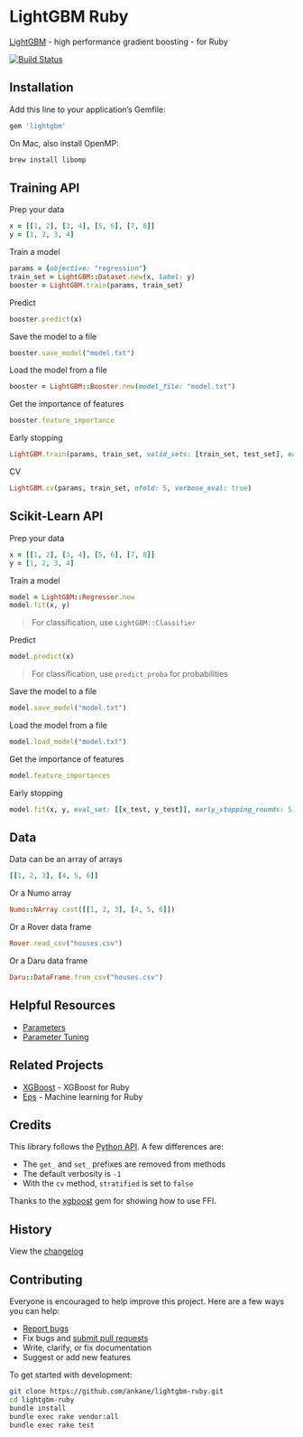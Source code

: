 # LightGBM Ruby

[LightGBM](https://github.com/microsoft/LightGBM) - high performance gradient boosting - for Ruby

[![Build Status](https://github.com/ankane/lightgbm-ruby/workflows/build/badge.svg?branch=master)](https://github.com/ankane/lightgbm-ruby/actions)

## Installation

Add this line to your application’s Gemfile:

```ruby
gem 'lightgbm'
```

On Mac, also install OpenMP:

```sh
brew install libomp
```

## Training API

Prep your data

```ruby
x = [[1, 2], [3, 4], [5, 6], [7, 8]]
y = [1, 2, 3, 4]
```

Train a model

```ruby
params = {objective: "regression"}
train_set = LightGBM::Dataset.new(x, label: y)
booster = LightGBM.train(params, train_set)
```

Predict

```ruby
booster.predict(x)
```

Save the model to a file

```ruby
booster.save_model("model.txt")
```

Load the model from a file

```ruby
booster = LightGBM::Booster.new(model_file: "model.txt")
```

Get the importance of features

```ruby
booster.feature_importance
```

Early stopping

```ruby
LightGBM.train(params, train_set, valid_sets: [train_set, test_set], early_stopping_rounds: 5)
```

CV

```ruby
LightGBM.cv(params, train_set, nfold: 5, verbose_eval: true)
```

## Scikit-Learn API

Prep your data

```ruby
x = [[1, 2], [3, 4], [5, 6], [7, 8]]
y = [1, 2, 3, 4]
```

Train a model

```ruby
model = LightGBM::Regressor.new
model.fit(x, y)
```

> For classification, use `LightGBM::Classifier`

Predict

```ruby
model.predict(x)
```

> For classification, use `predict_proba` for probabilities

Save the model to a file

```ruby
model.save_model("model.txt")
```

Load the model from a file

```ruby
model.load_model("model.txt")
```

Get the importance of features

```ruby
model.feature_importances
```

Early stopping

```ruby
model.fit(x, y, eval_set: [[x_test, y_test]], early_stopping_rounds: 5)
```

## Data

Data can be an array of arrays

```ruby
[[1, 2, 3], [4, 5, 6]]
```

Or a Numo array

```ruby
Numo::NArray.cast([[1, 2, 3], [4, 5, 6]])
```

Or a Rover data frame

```ruby
Rover.read_csv("houses.csv")
```

Or a Daru data frame

```ruby
Daru::DataFrame.from_csv("houses.csv")
```

## Helpful Resources

- [Parameters](https://lightgbm.readthedocs.io/en/latest/Parameters.html)
- [Parameter Tuning](https://lightgbm.readthedocs.io/en/latest/Parameters-Tuning.html)

## Related Projects

- [XGBoost](https://github.com/ankane/xgboost) - XGBoost for Ruby
- [Eps](https://github.com/ankane/eps) - Machine learning for Ruby

## Credits

This library follows the [Python API](https://lightgbm.readthedocs.io/en/latest/Python-API.html). A few differences are:

- The `get_` and `set_` prefixes are removed from methods
- The default verbosity is `-1`
- With the `cv` method, `stratified` is set to `false`

Thanks to the [xgboost](https://github.com/PairOnAir/xgboost-ruby) gem for showing how to use FFI.

## History

View the [changelog](https://github.com/ankane/lightgbm-ruby/blob/master/CHANGELOG.md)

## Contributing

Everyone is encouraged to help improve this project. Here are a few ways you can help:

- [Report bugs](https://github.com/ankane/lightgbm-ruby/issues)
- Fix bugs and [submit pull requests](https://github.com/ankane/lightgbm-ruby/pulls)
- Write, clarify, or fix documentation
- Suggest or add new features

To get started with development:

```sh
git clone https://github.com/ankane/lightgbm-ruby.git
cd lightgbm-ruby
bundle install
bundle exec rake vendor:all
bundle exec rake test
```
